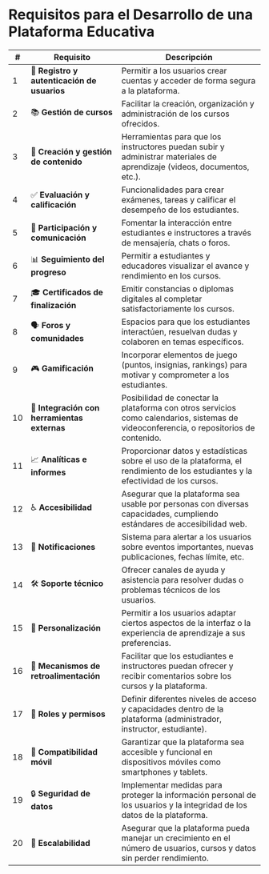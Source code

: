 # Requisitos para el Desarrollo de una Plataforma Educativa

| # | Requisito                                  | Descripción                                                                                                                               |
|---|--------------------------------------------|-------------------------------------------------------------------------------------------------------------------------------------------|
| 1 | 🔑 **Registro y autenticación de usuarios** | Permitir a los usuarios crear cuentas y acceder de forma segura a la plataforma.                                                            |
| 2 | 📚 **Gestión de cursos**                   | Facilitar la creación, organización y administración de los cursos ofrecidos.                                                              |
| 3 | 📝 **Creación y gestión de contenido**     | Herramientas para que los instructores puedan subir y administrar materiales de aprendizaje (videos, documentos, etc.).                       |
| 4 | ✅ **Evaluación y calificación**           | Funcionalidades para crear exámenes, tareas y calificar el desempeño de los estudiantes.                                                    |
| 5 | 💬 **Participación y comunicación**        | Fomentar la interacción entre estudiantes e instructores a través de mensajería, chats o foros.                                           |
| 6 | 📊 **Seguimiento del progreso**            | Permitir a estudiantes y educadores visualizar el avance y rendimiento en los cursos.                                                       |
| 7 | 🎓 **Certificados de finalización**        | Emitir constancias o diplomas digitales al completar satisfactoriamente los cursos.                                                         |
| 8 | 🗣️ **Foros y comunidades**                 | Espacios para que los estudiantes interactúen, resuelvan dudas y colaboren en temas específicos.                                          |
| 9 | 🎮 **Gamificación**                        | Incorporar elementos de juego (puntos, insignias, rankings) para motivar y comprometer a los estudiantes.                                 |
| 10| 🔗 **Integración con herramientas externas**| Posibilidad de conectar la plataforma con otros servicios como calendarios, sistemas de videoconferencia, o repositorios de contenido.      |
| 11| 📈 **Analíticas e informes**               | Proporcionar datos y estadísticas sobre el uso de la plataforma, el rendimiento de los estudiantes y la efectividad de los cursos.        |
| 12| ♿ **Accesibilidad**                       | Asegurar que la plataforma sea usable por personas con diversas capacidades, cumpliendo estándares de accesibilidad web.                     |
| 13| 🔔 **Notificaciones**                      | Sistema para alertar a los usuarios sobre eventos importantes, nuevas publicaciones, fechas límite, etc.                                  |
| 14| 🛠️ **Soporte técnico**                     | Ofrecer canales de ayuda y asistencia para resolver dudas o problemas técnicos de los usuarios.                                           |
| 15| 🎨 **Personalización**                     | Permitir a los usuarios adaptar ciertos aspectos de la interfaz o la experiencia de aprendizaje a sus preferencias.                       |
| 16| 🔄 **Mecanismos de retroalimentación**     | Facilitar que los estudiantes e instructores puedan ofrecer y recibir comentarios sobre los cursos y la plataforma.                         |
| 17| 👤 **Roles y permisos**                    | Definir diferentes niveles de acceso y capacidades dentro de la plataforma (administrador, instructor, estudiante).                         |
| 18| 📱 **Compatibilidad móvil**                | Garantizar que la plataforma sea accesible y funcional en dispositivos móviles como smartphones y tablets.                                  |
| 19| 🔒 **Seguridad de datos**                  | Implementar medidas para proteger la información personal de los usuarios y la integridad de los datos de la plataforma.                    |
| 20| 🚀 **Escalabilidad**                       | Asegurar que la plataforma pueda manejar un crecimiento en el número de usuarios, cursos y datos sin perder rendimiento.                   |